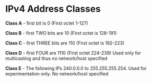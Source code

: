 # IPv4 Address Classes

**Class A** - first bit is 0 \(First octet 1-127\)



**Class B** - first TWO bits are 10 \(First octet is 128-191\)



**Class C** - first THREE bits are 110 \(First octet is 192-223\)



**Class D** - first FOUR are 1110 \(First octet 224-239\) Used only for multicasting and thus no network/host specified



**Class E** - The following IPs 240.0.0.0 to 255.255.255.254. Used for experimentation only. No network/host specified



